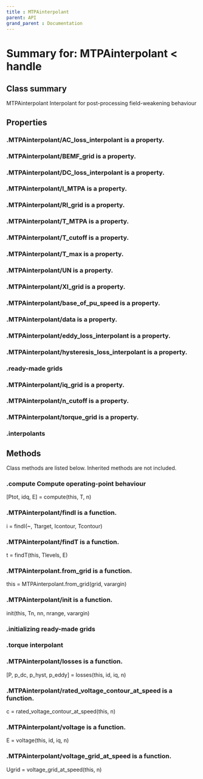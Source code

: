 ```yaml
---
title : MTPAinterpolant
parent: API
grand_parent : Documentation
---
```

# Summary for: **MTPAinterpolant**  < handle

## Class summary

MTPAinterpolant Interpolant for post-processing field-weakening
behaviour

## Properties

### .MTPAinterpolant/**AC_loss_interpolant** is a property.

### .MTPAinterpolant/**BEMF_grid** is a property.

### .MTPAinterpolant/**DC_loss_interpolant** is a property.

### .MTPAinterpolant/**I_MTPA** is a property.

### .MTPAinterpolant/**RI_grid** is a property.

### .MTPAinterpolant/**T_MTPA** is a property.

### .MTPAinterpolant/**T_cutoff** is a property.

### .MTPAinterpolant/**T_max** is a property.

### .MTPAinterpolant/**UN** is a property.

### .MTPAinterpolant/**XI_grid** is a property.

### .MTPAinterpolant/**base_of_pu_speed** is a property.

### .MTPAinterpolant/**data** is a property.

### .MTPAinterpolant/**eddy_loss_interpolant** is a property.

### .MTPAinterpolant/**hysteresis_loss_interpolant** is a property.

### .ready-made grids

### .MTPAinterpolant/**iq_grid** is a property.

### .MTPAinterpolant/**n_cutoff** is a property.

### .MTPAinterpolant/**torque_grid** is a property.

### .interpolants


## Methods

Class methods are listed below. Inherited methods are not included.

### .**compute** Compute operating-point behaviour

[Ptot, idq, E] = compute(this, T, n)

### .MTPAinterpolant/**findI** is a function.
i = findI(~, Ttarget, Icontour, Tcontour)

### .MTPAinterpolant/**findT** is a function.
t = findT(this, Tlevels, E)

### .MTPAinterpolant.**from_grid** is a function.
this = MTPAinterpolant.from_grid(grid, varargin)

### .MTPAinterpolant/**init** is a function.
init(this, Tn, nn, nrange, varargin)

### .initializing ready-made grids

### .torque interpolant

### .MTPAinterpolant/**losses** is a function.
[P, p_dc, p_hyst, p_eddy] = losses(this, id, iq, n)

### .MTPAinterpolant/**rated_voltage_contour_at_speed** is a function.
c = rated_voltage_contour_at_speed(this, n)

### .MTPAinterpolant/**voltage** is a function.
E = voltage(this, id, iq, n)

### .MTPAinterpolant/**voltage_grid_at_speed** is a function.
Ugrid = voltage_grid_at_speed(this, n)


